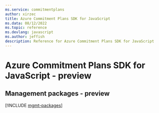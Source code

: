 ```yaml
---
ms.service: commitmentplans
author: xirzec
title: Azure Commitment Plans SDK for JavaScript
ms.data: 08/12/2022
ms.topic: reference
ms.devlang: javascript
ms.author: jeffish
description: Reference for Azure Commitment Plans SDK for JavaScript
---
```

# Azure Commitment Plans SDK for JavaScript - preview

## Management packages - preview
[!INCLUDE [mgmt-packages](commitment-plans-mgmt-index.md)]